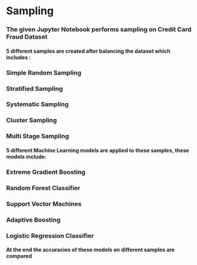 # Sampling
### The given Jupyter Notebook performs sampling on Credit Card Fraud Dataset
#### 5 different samples are created after balancing the dataset which includes :
### Simple Random Sampling
### Stratified Sampling
### Systematic Sampling
### Cluster Sampling 
### Multi Stage Sampling
#### 5 different Machine Learning models are applied to these samples, these models include:
### Extreme Gradient Boosting
### Random Forest Classifier
### Support Vector Machines
### Adaptive Boosting
### Logistic Regression Classifier
#### At the end the accuracies of these models on different samples are compared
